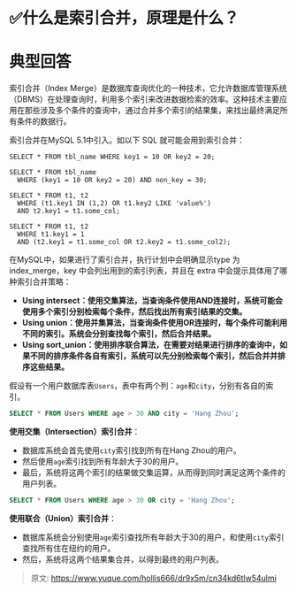 # ✅什么是索引合并，原理是什么？


# 典型回答

索引合并（Index Merge）是数据库查询优化的一种技术，它允许数据库管理系统（DBMS）在处理查询时，利用多个索引来改进数据检索的效率。这种技术主要应用在那些涉及多个条件的查询中，通过合并多个索引的结果集，来找出最终满足所有条件的数据行。

索引合并在MySQL 5.1中引入。如以下 SQL 就可能会用到索引合并：

```
SELECT * FROM tbl_name WHERE key1 = 10 OR key2 = 20;

SELECT * FROM tbl_name
  WHERE (key1 = 10 OR key2 = 20) AND non_key = 30;

SELECT * FROM t1, t2
  WHERE (t1.key1 IN (1,2) OR t1.key2 LIKE 'value%')
  AND t2.key1 = t1.some_col;

SELECT * FROM t1, t2
  WHERE t1.key1 = 1
  AND (t2.key1 = t1.some_col OR t2.key2 = t1.some_col2);
```

在MySQL中，如果进行了索引合并，执行计划中会明确显示type 为index_merge，key 中会列出用到的索引列表，并且在 extra 中会提示具体用了哪种索引合并策略：

- **Using intersect：使用交集算法，当查询条件使用AND连接时，系统可能会使用多个索引分别检索每个条件，然后找出所有索引结果的交集。**
- **Using union：使用并集算法，当查询条件使用OR连接时，每个条件可能利用不同的索引。系统会分别查找每个索引，然后合并结果。**
- **Using sort_union：使用排序联合算法，在需要对结果进行排序的查询中，如果不同的排序条件各自有索引，系统可以先分别检索每个索引，然后合并并排序这些结果。**

假设有一个用户数据库表`Users`，表中有两个列：`age`和`city`，分别有各自的索引。

```sql
SELECT * FROM Users WHERE age > 30 AND city = 'Hang Zhou';
```

**使用交集（Intersection）索引合并**： 

   - 数据库系统会首先使用`city`索引找到所有在Hang Zhou的用户。
   - 然后使用`age`索引找到所有年龄大于30的用户。
   - 最后，系统将这两个索引的结果做交集运算，从而得到同时满足这两个条件的用户列表。


```sql
SELECT * FROM Users WHERE age > 30 OR city = 'Hang Zhou';
```

**使用联合（Union）索引合并**： 

   - 数据库系统会分别使用`age`索引查找所有年龄大于30的用户，和使用`city`索引查找所有住在纽约的用户。
   - 然后，系统将这两个结果集合并，以得到最终的用户列表。





> 原文: <https://www.yuque.com/hollis666/dr9x5m/cn34kd6tlw54ulmi>
